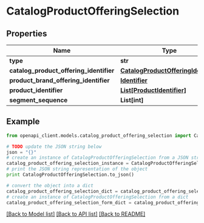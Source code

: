 # CatalogProductOfferingSelection


## Properties
Name | Type | Description | Notes
------------ | ------------- | ------------- | -------------
**type** | **str** |  | [optional] 
**catalog_product_offering_identifier** | [**CatalogProductOfferingIdentifier**](CatalogProductOfferingIdentifier.md) |  | 
**product_brand_offering_identifier** | [**Identifier**](Identifier.md) |  | 
**product_identifier** | [**List[ProductIdentifier]**](ProductIdentifier.md) |  | [optional] 
**segment_sequence** | **List[int]** |  | [optional] 

## Example

```python
from openapi_client.models.catalog_product_offering_selection import CatalogProductOfferingSelection

# TODO update the JSON string below
json = "{}"
# create an instance of CatalogProductOfferingSelection from a JSON string
catalog_product_offering_selection_instance = CatalogProductOfferingSelection.from_json(json)
# print the JSON string representation of the object
print CatalogProductOfferingSelection.to_json()

# convert the object into a dict
catalog_product_offering_selection_dict = catalog_product_offering_selection_instance.to_dict()
# create an instance of CatalogProductOfferingSelection from a dict
catalog_product_offering_selection_form_dict = catalog_product_offering_selection.from_dict(catalog_product_offering_selection_dict)
```
[[Back to Model list]](../README.md#documentation-for-models) [[Back to API list]](../README.md#documentation-for-api-endpoints) [[Back to README]](../README.md)


